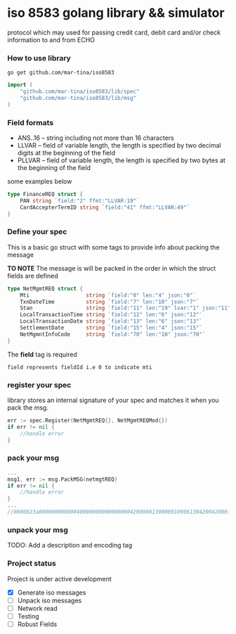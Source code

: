 # iso 8583 golang library && simulator

protocol which may used for passing credit card, debit card and/or 
check information to and from ECHO


### How to use library

```
go get github.com/mar-tina/iso8583
```

```go
import (
    "github.com/mar-tina/iso8583/lib/spec"
    "github.com/mar-tina/iso8583/lib/msg"
)
```

### Field formats
- ANS..16 – string including not more than 16 characters
- LLVAR – field of variable length, the length is specified by two decimal digits at the beginning of the field
- PLLVAR – field of variable length, the length is specified by two bytes at the beginning of the field

some examples below

```go
type FinanceREQ struct {
    PAN string `field:"2" ffmt:"LLVAR:19"`
    CardAccepterTermID string `field:"41" ffmt:"LLVAR:49"`
}
```

### Define your spec
This is a basic go struct with some tags to provide info about packing
the message

**TO NOTE**
The message is will be packed in the order in which the struct fields are defined

```go
type NetMgmtREQ struct {
	Mti                  string `field:"0" len:"4" json:"0"`
	TxnDateTime          string `field:"7" len:"10" json:"7"`
	Stan                 string `field:"11" len:"19" lvar:"1" json:"11"`
	LocalTransactionTime string `field:"12" len:"6" json:"12"`
	LocalTransactionDate string `field:"13" len:"6" json:"13"`
	SettlementDate       string `field:"15" len:"4" json:"15"`
	NetMgmntInfoCode     string `field:"70" len:"10" json:"70"`
}
```

The **field** tag is required

```
field represents fieldId i.e 0 to indicate mti
```

### register your spec
library stores an internal signature of your spec and matches it
when you pack the msg.

```go
err := spec.Register(NetMgmtREQ{}, NetMgmtREQMod{})
if err != nil {
    //handle error
}
```

### pack your msg

```go
...
msg1, err := msg.PackMSG(netmgtREQ)
if err != nil {
    //handle error
}
...
//0800823a0000000000004000000000000000042009061390000109061304200420001
```

### unpack your msg

TODO: Add a description and encoding tag

### Project status

Project is under active development

- [x] Generate iso messages
- [ ] Unpack iso messages
- [ ] Network read
- [ ] Testing 
- [ ] Robust Fields